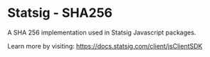 # Statsig - SHA256

A SHA 256 implementation used in Statsig Javascript packages.

Learn more by visiting: https://docs.statsig.com/client/jsClientSDK
